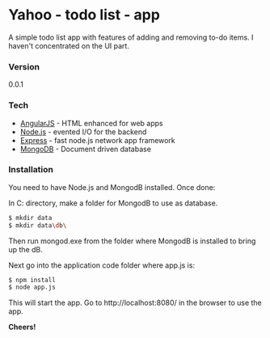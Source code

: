 # Yahoo - todo list - app

A simple todo list app with features of adding and removing to-do items. I haven't concentrated on the UI part.

### Version
0.0.1

### Tech

* [AngularJS] - HTML enhanced for web apps
* [Node.js] - evented I/O for the backend
* [Express] - fast node.js network app framework
* [MongoDB] - Document driven database

### Installation

You need to have Node.js and MongodB installed.
Once done:

In C: directory, make a folder for MongodB to use as database.
```sh
$ mkdir data
$ mkdir data\db\
```
Then run mongod.exe from the folder where MongodB is installed to bring up the dB.

Next go into the application code folder where app.js is:
```sh
$ npm install
$ node app.js
```

This will start the app. Go to http://localhost:8080/ in the browser to use the app.

**Cheers!**

[//]: #
   [node.js]: <http://nodejs.org>
   [express]: <http://expressjs.com>
   [AngularJS]: <http://angularjs.org>
   [MongoDB]: <https://www.mongodb.org/> 
